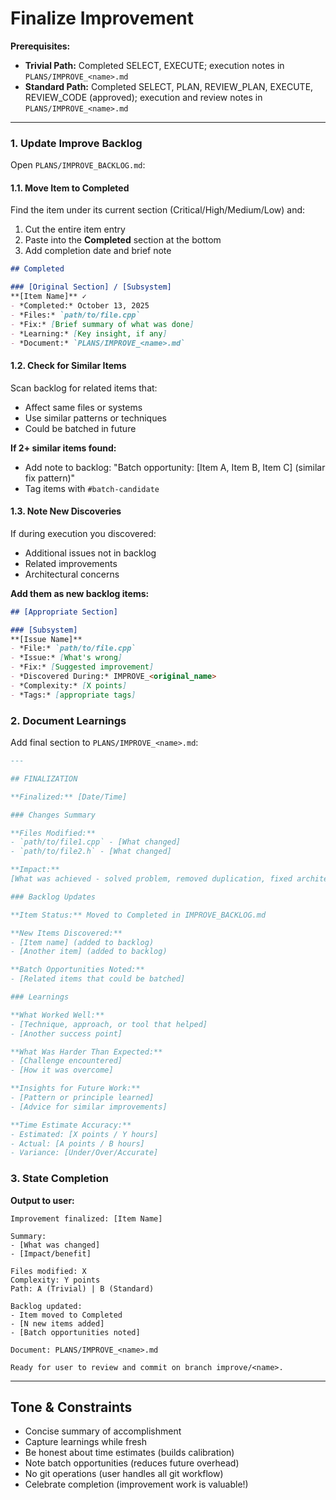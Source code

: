 # Finalize Improvement

**Prerequisites:**
- **Trivial Path:** Completed SELECT, EXECUTE; execution notes in `PLANS/IMPROVE_<name>.md`
- **Standard Path:** Completed SELECT, PLAN, REVIEW_PLAN, EXECUTE, REVIEW_CODE (approved); execution and review notes in `PLANS/IMPROVE_<name>.md`

---

### 1. Update Improve Backlog

Open `PLANS/IMPROVE_BACKLOG.md`:

#### 1.1. Move Item to Completed

Find the item under its current section (Critical/High/Medium/Low) and:
1. Cut the entire item entry
2. Paste into the **Completed** section at the bottom
3. Add completion date and brief note

```markdown
## Completed

### [Original Section] / [Subsystem]
**[Item Name]** ✓
- *Completed:* October 13, 2025
- *Files:* `path/to/file.cpp`
- *Fix:* [Brief summary of what was done]
- *Learning:* [Key insight, if any]
- *Document:* `PLANS/IMPROVE_<name>.md`
```

#### 1.2. Check for Similar Items

Scan backlog for related items that:
- Affect same files or systems
- Use similar patterns or techniques
- Could be batched in future

**If 2+ similar items found:**
- Add note to backlog: "Batch opportunity: [Item A, Item B, Item C] (similar fix pattern)"
- Tag items with `#batch-candidate`

#### 1.3. Note New Discoveries

If during execution you discovered:
- Additional issues not in backlog
- Related improvements
- Architectural concerns

**Add them as new backlog items:**

```markdown
## [Appropriate Section]

### [Subsystem]
**[Issue Name]**
- *File:* `path/to/file.cpp`
- *Issue:* [What's wrong]
- *Fix:* [Suggested improvement]
- *Discovered During:* IMPROVE_<original_name>
- *Complexity:* [X points]
- *Tags:* [appropriate tags]
```

### 2. Document Learnings

Add final section to `PLANS/IMPROVE_<name>.md`:

````markdown
---

## FINALIZATION

**Finalized:** [Date/Time]

### Changes Summary

**Files Modified:**
- `path/to/file1.cpp` - [What changed]
- `path/to/file2.h` - [What changed]

**Impact:**
[What was achieved - solved problem, removed duplication, fixed architecture violation, etc.]

### Backlog Updates

**Item Status:** Moved to Completed in IMPROVE_BACKLOG.md

**New Items Discovered:**
- [Item name] (added to backlog)
- [Another item] (added to backlog)

**Batch Opportunities Noted:**
- [Related items that could be batched]

### Learnings

**What Worked Well:**
- [Technique, approach, or tool that helped]
- [Another success point]

**What Was Harder Than Expected:**
- [Challenge encountered]
- [How it was overcome]

**Insights for Future Work:**
- [Pattern or principle learned]
- [Advice for similar improvements]

**Time Estimate Accuracy:**
- Estimated: [X points / Y hours]
- Actual: [A points / B hours]
- Variance: [Under/Over/Accurate]
````

### 3. State Completion

**Output to user:**

```
Improvement finalized: [Item Name]

Summary:
- [What was changed]
- [Impact/benefit]

Files modified: X
Complexity: Y points
Path: A (Trivial) | B (Standard)

Backlog updated:
- Item moved to Completed
- [N new items added]
- [Batch opportunities noted]

Document: PLANS/IMPROVE_<name>.md

Ready for user to review and commit on branch improve/<name>.
```

---

## Tone & Constraints

- Concise summary of accomplishment
- Capture learnings while fresh
- Be honest about time estimates (builds calibration)
- Note batch opportunities (reduces future overhead)
- No git operations (user handles all git workflow)
- Celebrate completion (improvement work is valuable!)
